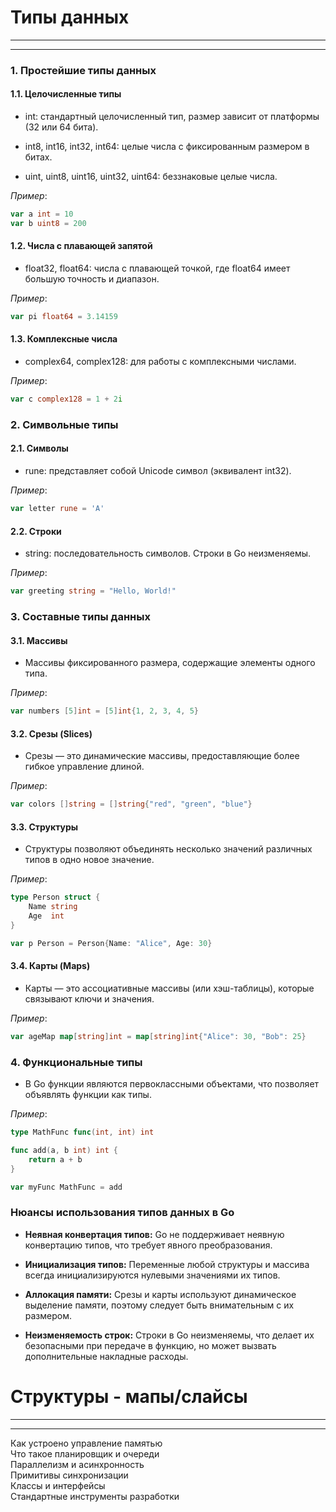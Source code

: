# Типы данных  
---
---

### 1. Простейшие типы данных

#### 1.1. Целочисленные типы

- int: стандартный целочисленный тип, размер зависит от платформы (32 или 64 бита).
  
- int8, int16, int32, int64: целые числа с фиксированным размером в битах.
  
- uint, uint8, uint16, uint32, uint64: беззнаковые целые числа.

_Пример_:

```go
var a int = 10
var b uint8 = 200
```

#### 1.2. Числа с плавающей запятой

- float32, float64: числа с плавающей точкой, где float64 имеет большую точность и диапазон.

_Пример_:
  
```go
var pi float64 = 3.14159
```

#### 1.3. Комплексные числа

- complex64, complex128: для работы с комплексными числами.

_Пример_:

```go
var c complex128 = 1 + 2i
```

### 2. Символьные типы

#### 2.1. Символы

- rune: представляет собой Unicode символ (эквивалент int32).

 _Пример_:
 
```go
var letter rune = 'A'
```

#### 2.2. Строки

- string: последовательность символов. Строки в Go неизменяемы.

_Пример_:

```go
var greeting string = "Hello, World!"
```

### 3. Составные типы данных

#### 3.1. Массивы

- Массивы фиксированного размера, содержащие элементы одного типа.

_Пример_:

```go
var numbers [5]int = [5]int{1, 2, 3, 4, 5}
```

#### 3.2. Срезы (Slices)

- Срезы — это динамические массивы, предоставляющие более гибкое управление длиной.

_Пример_:

```go
var colors []string = []string{"red", "green", "blue"}
```

#### 3.3. Структуры

- Структуры позволяют объединять несколько значений различных типов в одно новое значение.

_Пример_:

```go
type Person struct {
    Name string
    Age  int
}

var p Person = Person{Name: "Alice", Age: 30}
```

#### 3.4. Карты (Maps)

- Карты — это ассоциативные массивы (или хэш-таблицы), которые связывают ключи и значения.

_Пример_:

```go
var ageMap map[string]int = map[string]int{"Alice": 30, "Bob": 25}
```

### 4. Функциональные типы

- В Go функции являются первоклассными объектами, что позволяет объявлять функции как типы.

_Пример_:

```go
type MathFunc func(int, int) int

func add(a, b int) int {
    return a + b
}

var myFunc MathFunc = add
```

### Нюансы использования типов данных в Go

- **Неявная конвертация типов:** Go не поддерживает неявную конвертацию типов, что требует явного преобразования.

- **Инициализация типов:** Переменные любой структуры и массива всегда инициализируются нулевыми значениями их типов.

- **Аллокация памяти:** Срезы и карты используют динамическое выделение памяти, поэтому следует быть внимательным с их размером.

- **Неизменяемость строк:** Строки в Go неизменяемы, что делает их безопасными при передаче в функцию, но может вызвать дополнительные накладные расходы.

# Структуры - мапы/слайсы  
---
---






Как устроено управление памятью  
Что такое планировщик и очереди  
Параллелизм и асинхронность  
Примитивы синхронизации  
Классы и интерфейсы  
Стандартные инструменты разработки  
